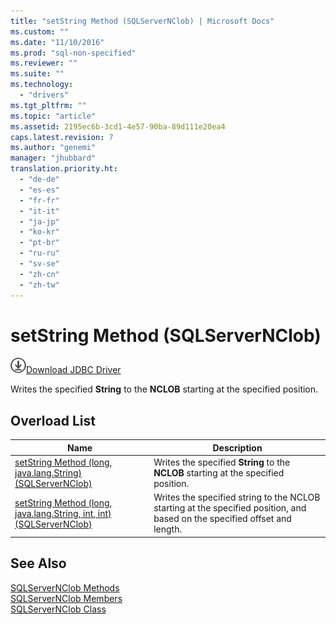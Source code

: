```yaml
---
title: "setString Method (SQLServerNClob) | Microsoft Docs"
ms.custom: ""
ms.date: "11/10/2016"
ms.prod: "sql-non-specified"
ms.reviewer: ""
ms.suite: ""
ms.technology: 
  - "drivers"
ms.tgt_pltfrm: ""
ms.topic: "article"
ms.assetid: 2195ec6b-3cd1-4e57-90ba-89d111e20ea4
caps.latest.revision: 7
ms.author: "genemi"
manager: "jhubbard"
translation.priority.ht: 
  - "de-de"
  - "es-es"
  - "fr-fr"
  - "it-it"
  - "ja-jp"
  - "ko-kr"
  - "pt-br"
  - "ru-ru"
  - "sv-se"
  - "zh-cn"
  - "zh-tw"
---
```

# setString Method (SQLServerNClob)
![Download](../../../ssdt/media/download.png)[Download JDBC Driver](http://go.microsoft.com/fwlink/?LinkId=245496)

  Writes the specified **String** to the **NCLOB** starting at the specified position.  
  
## Overload List  
  
|Name|Description|  
|----------|-----------------|  
|[setString Method &#40;long, java.lang.String&#41; &#40;SQLServerNClob&#41;](../../../connect/jdbc/reference/setstring-method--long--java.lang.string---sqlservernclob-.md)|Writes the specified **String** to the **NCLOB** starting at the specified position.|  
|[setString Method &#40;long, java.lang.String, int, int&#41; &#40;SQLServerNClob&#41;](../../../connect/jdbc/reference/setstring-method--long--java.lang.string--int--int---sqlservernclob-.md)|Writes the specified string to the NCLOB starting at the specified position, and based on the specified offset and length.|  
  
## See Also  
 [SQLServerNClob Methods](../../../connect/jdbc/reference/sqlservernclob-methods.md)   
 [SQLServerNClob Members](../../../connect/jdbc/reference/sqlservernclob-members.md)   
 [SQLServerNClob Class](../../../connect/jdbc/reference/sqlservernclob-class.md)  
  
  